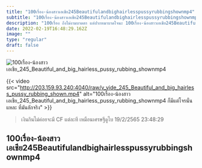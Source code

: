 ```yaml
---
title: "100เรื่อง-น้องสาวเอเชีย245Beautifulandbighairlesspussyrubbingshownmp4"
subtitle: "100เรื่อง-น้องสาวเอเชีย245Beautifulandbighairlesspussyrubbingshownmp4 อิจฉาหวย ที่ได้กินเธอ"
description: "100เรื่อง ถึงไม่งามบาดตา แต่ปากหมาบาดใจนะ 100เรื่อง-น้องสาวเอเชีย245Beautifulandbighairlesspussyrubbingshownmp4 19/2/2565 23:48:29"
date: 2022-02-19T16:48:29.162Z
image: ""
type: "regular"
draft: false
---
```


![100เรื่อง-น้องสาวเอเชีย_245_Beautiful_and_big_hairless_pussy_rubbing_shownmp4](http://203.159.93.240:4040/raw/v_vide_245_Beautiful_and_big_hairless_pussy_rubbing_shown.jpg)

{{< video src="http://203.159.93.240:4040/raw/v_vide_245_Beautiful_and_big_hairless_pussy_rubbing_shown.mp4" alt="100เรื่อง-น้องสาวเอเชีย_245_Beautiful_and_big_hairless_pussy_rubbing_shownmp4 ก็มีแต่โจรนั่นแหละ ที่มันลักจริง" >}}


> เงินกินไม่ค่อยจะมี CF แต่ละที เหมือนเศรษฐีดูไบ 19/2/2565 23:48:29

## 100เรื่อง-น้องสาวเอเชีย245Beautifulandbighairlesspussyrubbingshownmp4
